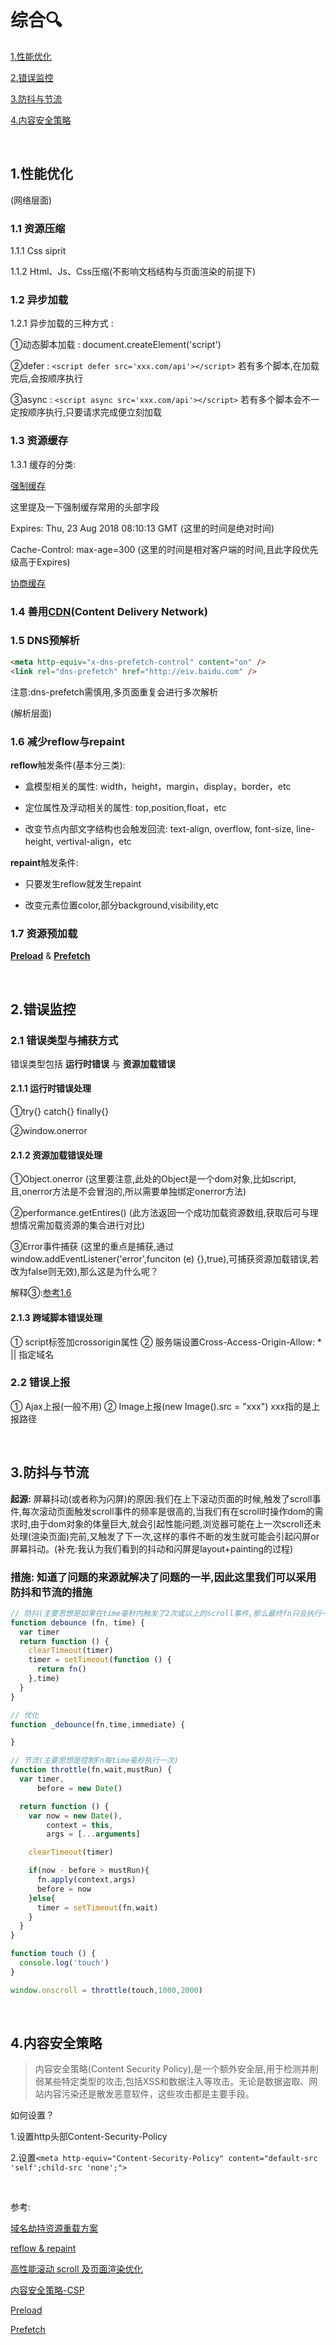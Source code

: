 # 综合🔍

[1.性能优化](#1性能优化)

[2.错误监控](#2错误监控)

[3.防抖与节流](#3防抖与节流)

[4.内容安全策略](#4内容安全策略)

&nbsp;

## 1.性能优化

(网络层面)

### 1.1 资源压缩

1.1.1 Css siprit

1.1.2 Html、Js、Css压缩(不影响文档结构与页面渲染的前提下)

### 1.2 异步加载

1.2.1 异步加载的三种方式 : ️

①动态脚本加载 : document.createElement('script')

②defer : ```<script defer src='xxx.com/api'></script>```
若有多个脚本,在加载完后,会按顺序执行

③async : ```<script async src='xxx.com/api'></script>```
若有多个脚本会不一定按顺序执行,只要请求完成便立刻加载

### 1.3 资源缓存

1.3.1 缓存的分类:

[强制缓存](../Http/cache.md#强制缓存)

这里提及一下强制缓存常用的头部字段

Expires: Thu, 23 Aug 2018 08:10:13 GMT (这里的时间是绝对时间)

Cache-Control: max-age=300 (这里的时间是相对客户端的时间,且此字段优先级高于Expires)

[协商缓存](../Http/cache.md#协商缓存)

### 1.4 善用[CDN](https://www.zhihu.com/question/36514327?rf=37353035)(Content Delivery Network)

### 1.5 DNS预解析

```html
<meta http-equiv="x-dns-prefetch-control" content="on" />
<link rel="dns-prefetch" href="http://eiv.baidu.com" />
```

注意:dns-prefetch需慎用,多页面重复会进行多次解析

(解析层面)

### 1.6 减少reflow与repaint

**reflow**触发条件(基本分三类):

* 盒模型相关的属性: width，height，margin，display，border，etc

* 定位属性及浮动相关的属性: top,position,float，etc

* 改变节点内部文字结构也会触发回流: text-align, overflow, font-size, line-height, vertival-align，etc

**repaint**触发条件:

* 只要发生reflow就发生repaint

* 改变元素位置color,部分background,visibility,etc

### 1.7 资源预加载

**[Preload](https://mp.weixin.qq.com/s?__biz=MzA5NzkwNDk3MQ==&mid=2650587940&idx=1&sn=12eb51f4f9c749f68d137dfcf417f7ba&scene=21#wechat_redirect)** & **[Prefetch](https://mp.weixin.qq.com/s/xcwS91SZ3EmBtql0oIynDQ)**

&nbsp;

## 2.错误监控

### 2.1 错误类型与捕获方式

错误类型包括 **运行时错误** 与 **资源加载错误**

#### 2.1.1 运行时错误处理

①try{} catch{} finally{}

②window.onerror

#### 2.1.2 资源加载错误处理

①Object.onerror (这里要注意,此处的Object是一个dom对象,比如script,且,onerror方法是不会冒泡的,所以需要单独绑定onerror方法)

②performance.getEntires() (此方法返回一个成功加载资源数组,获取后可与理想情况需加载资源的集合进行对比)

③Error事件捕获 (这里的重点是捕获,通过window.addEventListener('error',funciton (e) {},true),可捕获资源加载错误,若改为false则无效),那么这是为什么呢？

解释③:[参考1.6](https://techblog.toutiao.com/2017/05/09/cdn/)

#### 2.1.3 跨域脚本错误处理

① script标签加crossorigin属性
② 服务端设置Cross-Access-Origin-Allow: * || 指定域名

### 2.2 错误上报

① Ajax上报(一般不用)
② Image上报(new Image().src = "xxx") xxx指的是上报路径

&nbsp;

## 3.防抖与节流

**起源:** 屏幕抖动(或者称为闪屏)的原因:我们在上下滚动页面的时候,触发了scroll事件,每次滚动页面触发scroll事件的频率是很高的,当我们有在scroll时操作dom的需求时,由于dom对象的体量巨大,就会引起性能问题,浏览器可能在上一次scroll还未处理(渲染页面)完前,又触发了下一次,这样的事件不断的发生就可能会引起闪屏or屏幕抖动。(补充:我认为我们看到的抖动和闪屏是layout+painting的过程)

### **措施:** 知道了问题的来源就解决了问题的一半,因此这里我们可以采用防抖和节流的措施

```javascript
// 防抖(主要思想是如果在time毫秒内触发了2次或以上的scroll事件,那么最终fn只会执行一次)
function debounce (fn, time) {
  var timer
  return function () {
    clearTimeout(timer)
    timer = setTimeout(function () {
      return fn()
    },time)
  }
}

// 优化
function _debounce(fn,time,immediate) {

}
```

```javascript
// 节流(主要思想是控制Fn每time毫秒执行一次)
function throttle(fn,wait,mustRun) {
  var timer,
      before = new Date()

  return function () {
    var now = new Date(),
        context = this,
        args = [...arguments]

    clearTimeout(timer)

    if(now - before > mustRun){
      fn.apply(context,args)
      before = now
    }else{
      timer = setTimeout(fn,wait)
    }
  }
}

function touch () {
  console.log('touch')
}

window.onscroll = throttle(touch,1000,2000)
```

&nbsp;

## 4.内容安全策略

>内容安全策略(Content Security Policy),是一个额外安全层,用于检测并削弱某些特定类型的攻击,包括XSS和数据注入等攻击。无论是数据盗取、网站内容污染还是散发恶意软件，这些攻击都是主要手段。

如何设置？

1.设置http头部Content-Security-Policy

2.设置```<meta http-equiv="Content-Security-Policy" content="default-src 'self';child-src 'none';">```

&nbsp;

参考:

[域名劫持资源重载方案](https://techblog.toutiao.com/2017/05/09/cdn/)

[reflow & repaint](https://juejin.im/post/5a9372895188257a6b06132e)

[高性能滚动 scroll 及页面渲染优化](https://www.cnblogs.com/coco1s/p/5499469.html)

[内容安全策略-CSP](https://developer.mozilla.org/zh-CN/docs/Web/HTTP/CSP)

[Preload](https://mp.weixin.qq.com/s?__biz=MzA5NzkwNDk3MQ==&mid=2650587940&idx=1&sn=12eb51f4f9c749f68d137dfcf417f7ba&scene=21#wechat_redirect)

[Prefetch](https://mp.weixin.qq.com/s/xcwS91SZ3EmBtql0oIynDQ)